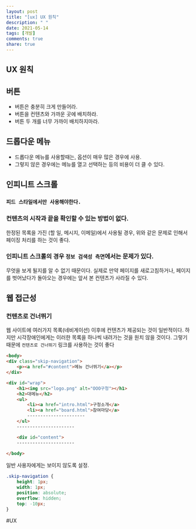 ```yaml
---
layout: post
title: "[ux] UX 원칙"
description: " "
date: 2021-05-14
tags: [개발]
comments: true
share: true
---
```


## UX 원칙

## 버튼

- 버튼은 충분히 크게 만들어라.
- 버튼을 컨텐츠와 가까운 곳에 배치하라.
- 버튼 두 개를 너무 가까이 배치하지마라.

## 드롭다운 메뉴
- 드롭다운 메뉴를 사용할때는, 옵션이 매우 많은 경우에 사용.
- 그렇지 않은 경우에는 메뉴를 열고 선택하는 등의 비용이 더 클 수 있다.


## 인피니트 스크롤

###  `피드 스타일에서만 사용해야한다.`

### 컨텐츠의 시작과 끝을 확인할 수 있는 방법이 없다.

한정된 목록을 가진 (할 일, 메시지, 이메일)에서 사용될 경우,  위와 같은 문제로 인해서 페이징 처리를 하는 것이 좋다.


### 인피니트 스크롤의 경우 `정보 검색성 측면`에서는 문제가 있다.

무엇을 보게 될지를 알 수 없기 때문이다. 실제로 만약 페이지를 새로고침하거나, 페이지를 벗어났다가 돌아오는 경우에는 앞서 본 컨텐츠가 사라질 수 있다.



## 웹 접근성

### 컨텐츠로 건너뛰기

웹 사이트에 여러가지 목록(네비게이션) 이후에 컨텐츠가 제공되는 것이 일반적이다.  하지만 시각장애인에게는 이러한 목록을 하나씩 내려가는 것을 원치 않을 것이다. 그렇기 때문에 `컨텐츠로 건너뛰기`  링크를 사용하는 것이 좋다


```html
<body>
<div class="skip-navigation">
	<p><a href="#content">메뉴 건너뛰기</a></p>
</div>

<div id="wrap">
	<h1><img src="logo.png" alt="OOO구청"></h1>
	<h2>대메뉴</h2>
	<ul>
		<li><a href="intro.html">구청소개</a>
		<li><a href="board.html">참여마당</a>
		----------------------
	</ul>
	----------------------

	<div id="content">
	----------------------

</body>
```

일반 사용자에게는 보이지 않도록 설정.
```css
.skip-navigation {
	height: 1px;
	width: 1px;
	position: absolute;
	overflow: hidden;
	top: -10px;
}
```



#UX